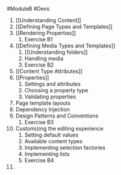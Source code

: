 #ModuleB #Devs 

1. [[Understanding Content]]
2. [[Defining Page Types and Templates]]
3. [[Rendering Properties]]
	1. Exercise B1
4. [[Defining Media Types and Templates]]
	1. [[Understanding folders]]
	2. Handling media
	3. Exercise B2
5. [[Content Type Attributes]]
6. [[Properties]]
	1. Settings and attributes
	2. Choosing a property type
	3. Validating properties
7. Page template layouts
8. Dependency Injection
9. Design Patterns and Conventions
	1. Exercise B3
10. Customizing the editing experience
	1. Setting default values
	2. Available content types
	3. Implementing selection factories
	4. Implementing lists
	5. Exercise B4
11. 